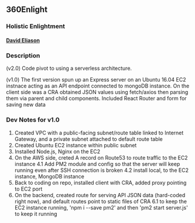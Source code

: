 ## 360Enlight
### Holistic Enlightment
#### [David Eliason](http://www.davethemaker.com)

### Description
(v2.0) Code pivot to using a serverless architecture.

(v1.0) The first version spun up an Express server on an Ubuntu 16.04 EC2 instnace acting as an API endpoint connected to mongoDB instance. On the client side was a CRA obtained JSON values using fetch/axios then parsing them via parent and child components. Included React Router and form for saving new data

### Dev Notes for v1.0
1. Created VPC with a public-facing subnet/route table linked to Internet Gateway, and a private subnet attached to default route table
2. Created Ubuntu EC2 instance within public subnet
3. Installed Node.js, Nginx on the EC2
4. On the AWS side, creted A record on Route53 to route traffic to the EC2 instance
  4.1 Add PM2 module and config so that the server will keep running even after SSH connection is broken
  4.2 install local, to the EC2 instance, MongoDB instance
5. Back to coding on repo, installed client with CRA, added proxy pointing to EC2 port
6. On the backend, created route for serving API JSON data (hard-coded right now), and default routes point to static files of CRA
  6.1 to keep the EC2 instance running, 'npm i --save pm2' and then 'pm2 start server.js' to keep it running

